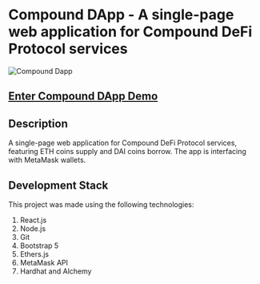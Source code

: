 # Compound DApp - A single-page web application for Compound DeFi Protocol services

![Compound Dapp](https://alonilk2.github.io/map1/compound.png)


## [Enter Compound DApp Demo](https://compound-dapp.herokuapp.com/)


## Description
A single-page web application for Compound DeFi Protocol services, featuring ETH coins supply and DAI coins borrow.
The app is interfacing with MetaMask wallets.

## Development Stack
This project was made using the following technologies:

1) React.js
2) Node.js
3) Git
4) Bootstrap 5
5) Ethers.js
6) MetaMask API
7) Hardhat and Alchemy

